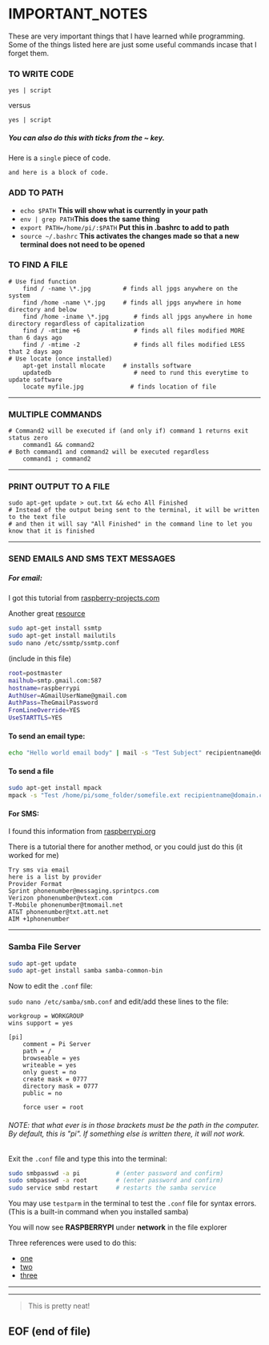 
# IMPORTANT_NOTES
These are very important things that I have learned while programming.
Some of the things listed here are just some useful commands incase
that I forget them.

### TO WRITE CODE
<pre><code>yes | script </code></pre>
versus

<code>yes | script </code>

##### You can also do this with ticks from the ~ key.
Here is a `single` piece of code.
```
and here is a block of code.
```

### ADD TO PATH

- `echo $PATH` **This will show what is currently in your path**
- `env | grep PATH`**This does the same thing**
- `export PATH=/home/pi/:$PATH` **Put this in .bashrc to add to path**
- `source ~/.bashrc` **This activates the changes made so that a new terminal does not need to be opened**

### TO FIND A FILE
	# Use find function
		find / -name \*.jpg			# finds all jpgs anywhere on the system
		find /home -name \*.jpg		# finds all jpgs anywhere in home directory and below
		find /home -iname \*.jpg	   # finds all jpgs anywhere in home directory regardless of capitalization
		find / -mtime +6			   # finds all files modified MORE than 6 days ago
		find / -mtime -2	           # finds all files modified LESS that 2 days ago
	# Use locate (once installed)
		apt-get install mlocate	    # installs software
		updatedb					   # need to rund this everytime to update software
		locate myfile.jpg			  # finds location of file
---
### MULTIPLE COMMANDS
	# Command2 will be executed if (and only if) command 1 returns exit status zero
		command1 && command2
	# Both command1 and command2 will be executed regardless
		command1 ; command2
---
### PRINT OUTPUT TO A FILE
	sudo apt-get update > out.txt && echo All Finished
	# Instead of the output being sent to the terminal, it will be written to the text file
	# and then it will say "All Finished" in the command line to let you know that it is finished
---
### SEND EMAILS AND SMS TEXT MESSAGES
##### For email:

I got this tutorial from [raspberry-projects.com](http://www.raspberry-projects.com/pi/software_utilities/email/ssmtp-to-send-emails)

Another great [resource](http://iqjar.com/jar/sending-emails-from-the-raspberry-pi/)

```bash
sudo apt-get install ssmtp
sudo apt-get install mailutils
sudo nano /etc/ssmtp/ssmtp.conf
```
(include in this file)
```bash
root=postmaster
mailhub=smtp.gmail.com:587
hostname=raspberrypi
AuthUser=AGmailUserName@gmail.com
AuthPass=TheGmailPassword
FromLineOverride=YES
UseSTARTTLS=YES
```
#### To send an email type:
```bash
echo "Hello world email body" | mail -s "Test Subject" recipientname@domain.com
```
#### To send a file
```bash
sudo apt-get install mpack
mpack -s "Test /home/pi/some_folder/somefile.ext recipientname@domain.com"
```

#### For SMS:

I found this information from [raspberrypi.org](https://www.raspberrypi.org/forums/viewtopic.php?f=29&t=69286)

There is a tutorial there for another method, or you could just do this (it worked for me)

```
Try sms via email
here is a list by provider
Provider Format
Sprint phonenumber@messaging.sprintpcs.com
Verizon phonenumber@vtext.com
T-Mobile phonenumber@tmomail.net
AT&T phonenumber@txt.att.net
AIM +1phonenumber
```
---
### Samba File Server

```bash
sudo apt-get update
sudo apt-get install samba samba-common-bin
```
Now to edit the `.conf` file:

`sudo nano /etc/samba/smb.conf` and edit/add these lines to the file:

```
workgroup = WORKGROUP
wins support = yes

[pi]
	comment = Pi Server
	path = /
	browseable = yes
	writeable = yes
	only guest = no
	create mask = 0777
	directory mask = 0777
	public = no

	force user = root
```
###### NOTE: that what ever is in those brackets must be the path in the computer.  By default, this is "pi".  If something else is written there, it will not work.

Exit the `.conf` file and type this into the terminal:

```bash
sudo smbpasswd -a pi          # (enter password and confirm)
sudo smbpasswd -a root        # (enter password and confirm)
sudo service smbd restart     # restarts the samba service
```
You may use `testparm` in the terminal to test the `.conf` file for syntax errors. (This is a built-in command when you installed samba)

You will now see **RASPBERRYPI** under **network** in the file explorer

Three references were used to do this:
- [one](http://raspberrywebserver.com/serveradmin/share-your-raspberry-pis-files-and-folders-across-a-network.html)
- [two](https://www.theurbanpenguin.com/setting-up-a-samba-server-on-raspberry-pi/)
- [three](https://askubuntu.com/questions/754572/cannot-restart-samba-samba-service-is-masked)

---






---
> This is pretty neat!

EOF (end of file)
---

